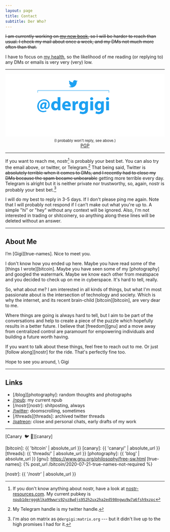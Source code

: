 ```yaml
---
layout: page
title: Contact
subtitle: Der Who?
---
```


~~I am currently working on [my new book][21ways], so I will be harder to reach
than usual. I check my mail about once a week, and my DMs not much more often
than that.~~

I have to focus on [my health](/lethargy), so the likelihood of me reading (or
replying to) any DMs or emails is very very (very) low.

[21ways]: https://21-ways.com
[patreon]: https://www.patreon.com/dergigi
[golden-bull]: https://youtu.be/nJeddv1QbeQ

---

<div style="position: relative;">
  <img src="/assets/images/dergigi-contact.png">
  <a href="https://twitter.com/dergigi" title="telegram/twitter" style="position:
  absolute; left: 19.87%; top: 8.24%; width: 45.79%; height: 58.79%; z-index:
  2;"></a><a href="mailto:hi@dergigi.com" title="email" style="position:
  absolute; left: 9.61%; top: 8.52%; width: 9.94%; height: 58.79%; z-index:
  2;"></a><a href="mailto:hi@dergigi.com" title="email" style="position:
  absolute; left: 9.61%; top: 67.86%; width: 80.89%; height: 26.37%; z-index:
  2;"></a>
</div>

<center>
<small>(I probably won't reply, see above.)</small>
<br/>
<a href="{{ 'pgp' | absolute_url }}">PGP</a>
</center>

---

If you want to reach me, nostr[^fn-nostr] is probably your best bet. You can
also try the email above, or twitter, or Telegram.[^fn-telegram] That being said, Twitter is
~~absolutely terrible when it comes to DMs, and I recently had to close my DMs
because the spam became unbearable~~ getting more terrible every day. Telegram
is alright but it is neither private nor trustworthy, so, again, nostr is
probably your best bet.[^fn-matrix]

I will do my best to reply in 3-5 days. If I don't please ping me
again. Note that I will probably not respond if I can't make out what you're up
to. A simple "hi" or "hey" without any context will be ignored. Also, I'm not
interested in trading or shitcoinery, so anything along these lines will be
deleted without an answer.

[^fn-matrix]: I'm also on matrix as `@dergigi:matrix.org` --- but it didn't live up to the high promises I had for it.

[^fn-nostr]: If you don't know anything about nostr, have a look at [nostr-resources.com][nr]. My current pubkey is [`npub1dergggklka99wwrs92yz8wdjs952h2ux2ha2ed598ngwu9w7a6fsh9xzpc`][npub]

[^fn-telegram]: My Telegram handle is my twitter handle.

[nr]: https://nostr-resources.com

---

## About Me

I’m [Gigi][true-names]. Nice to meet you.

I don't know how you ended up here. Maybe you have read some of the [things
I wrote][bitcoin]. Maybe you have seen some of my [photography] and googled the
watermark. Maybe we know each other from meatspace and you decided to check up on
me in cyberspace. It's hard to tell, really.

So, what about me? I am interested in all kinds of things, but what I'm most
passionate about is the intersection of technology and society. Which is why
the internet, and its recent brain-child [bitcoin][bitcoin], are very dear
to me.

Where things are going is always hard to tell, but I aim to be part of
the conversations and help to create a piece of the puzzle which hopefully
results in a better future. I believe that [freedom][gnu] and a move
away from centralized control are paramount for empowering individuals
and building a future worth having.

If you want to talk about these things, feel free to reach out to me. Or just [follow
along][nostr] for the ride. That's perfectly fine too.

Hope to see you around, \\
Gigi

---

## Links

* [/blog][photography]: random thoughts and photographs
* [/npub][npub]: my current npub
* [/nostr][nostr]: shitposting, always
* [/twitter][twitter]: doomscrolling, sometimes
* [/threads][threads]: archived twitter threads
* [/patreon][patreon]: close and personal chats, early drafts of my work

---

[Canary ️ 🐦 🔫][canary]

[twitter]: https://twitter.com/dergigi
[bitcoin]: {{ 'bitcoin' | absolute_url }}
[canary]: {{ 'canary/' | absolute_url }}
[threads]: {{ 'threads/' | absolute_url }}
[photography]: {{ 'blog' | absolute_url }}
[gnu]: https://www.gnu.org/philosophy/free-sw.html
[true-names]: {% post_url /bitcoin/2020-07-21-true-names-not-required %}

[npub]: nostr:npub1dergggklka99wwrs92yz8wdjs952h2ux2ha2ed598ngwu9w7a6fsh9xzpc
[nostr]: {{ '/nostr' | absolute_url }}
